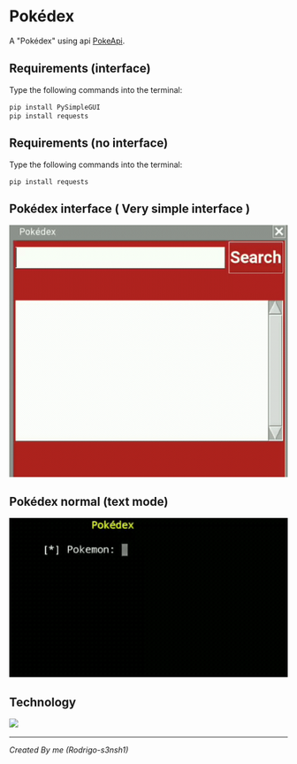 # Pokédex
A "Pokédex" using api [PokeApi](https://pokeapi.co/).

## Requirements (interface)
Type the following commands into the terminal:

```
pip install PySimpleGUI
pip install requests
```
## Requirements (no interface)
Type the following commands into the terminal:

```
pip install requests
```
## Pokédex interface ( Very simple interface )
<img src="imagens/gif_gui.gif"/>

## Pokédex normal (text mode)
<img src="imagens/gif_poke.gif"/>

## Technology
<img src="http://ForTheBadge.com/images/badges/made-with-python.svg"/>

___
_Created By me (Rodrigo-s3nsh1)_
